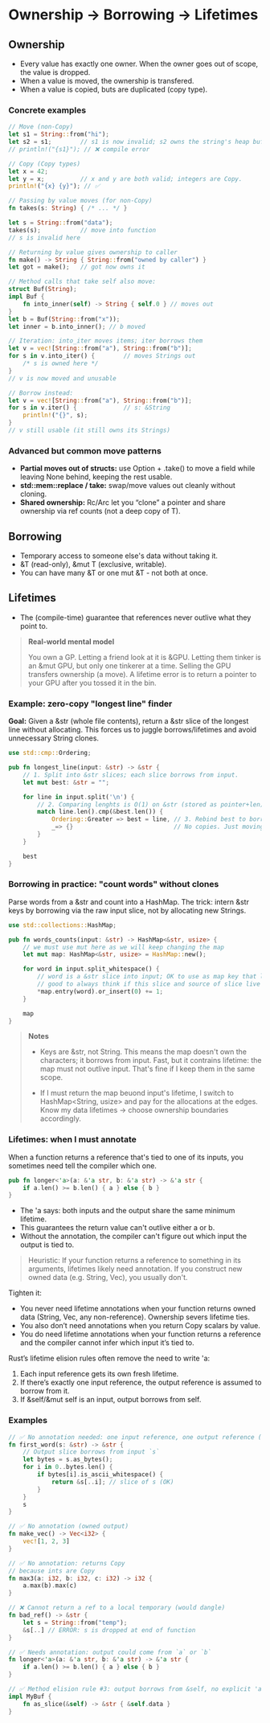 # Ownership → Borrowing → Lifetimes

## Ownership

- Every value has exactly one owner. When the owner goes out of scope, the value
is dropped.
- When a value is moved, the ownership is transfered. 
- When a value is copied, buts are duplicated (copy type).

### Concrete examples

```rust
// Move (non-Copy)
let s1 = String::from("hi");
let s2 = s1;        // s1 is now invalid; s2 owns the string's heap buffer.
// println!("{s1}"); // ❌ compile error

// Copy (Copy types)
let x = 42;
let y = x;          // x and y are both valid; integers are Copy.
println!("{x} {y}"); // ✅

// Passing by value moves (for non-Copy)
fn takes(s: String) { /* ... */ }

let s = String::from("data");
takes(s);           // move into function
// s is invalid here

// Returning by value gives ownership to caller
fn make() -> String { String::from("owned by caller") }
let got = make();   // got now owns it

// Method calls that take self also move:
struct Buf(String);
impl Buf {
    fn into_inner(self) -> String { self.0 } // moves out
}
let b = Buf(String::from("x"));
let inner = b.into_inner(); // b moved

// Iteration: into_iter moves items; iter borrows them
let v = vec![String::from("a"), String::from("b")];
for s in v.into_iter() {        // moves Strings out
    /* s is owned here */
}
// v is now moved and unusable

// Borrow instead:
let v = vec![String::from("a"), String::from("b")];
for s in v.iter() {             // s: &String
    println!("{}", s);
}
// v still usable (it still owns its Strings)
```

### Advanced but common move patterns

- **Partial moves out of structs:** use Option<T> + .take() to move a field while leaving 
None behind, keeping the rest usable.
- **std::mem::replace / take:** swap/move values out cleanly without cloning.
- **Shared ownership:** Rc<T>/Arc<T> let you “clone” a pointer and share ownership via 
ref counts (not a deep copy of T).

## Borrowing

- Temporary access to someone else's data without taking it. 
- &T (read-only), &mut T (exclusive, writable).
- You can have many &T or one mut &T - not both at once.

## Lifetimes

- The (compile-time) guarantee that references never outlive what they point to.

> **Real-world mental model**
> 
> You own a GP. Letting a friend look at it is &GPU. Letting them tinker is an
> &mut GPU, but only one tinkerer at a time. Selling the GPU transfers ownership (a move).
> A lifetime error is to return a pointer to your GPU after you tossed it in the bin.

### Example: zero-copy "longest line" finder

**Goal:** Given a &str (whole file contents), return a &str slice of the longest 
line without allocating. This forces us to juggle borrows/lifetimes and avoid
unnecessary String clones.

```rust
use std::cmp::Ordering;

pub fn longest_line(input: &str) -> &str {
    // 1. Split into &str slices; each slice borrows from input.
    let mut best: &str = "";

    for line in input.split('\n') {
        // 2. Comparing lenghts is O(1) on &str (stored as pointer+len).
        match line.len().cmp(&best.len()) {
            Ordering::Greater => best = line, // 3. Rebind best to borrow this longer slice,
            _=> {}                            // No copies. Just moving a pointer+len
        }
    }

    best
}
```

### Borrowing in practice: "count words" without clones

Parse words from a &str and count into a HashMap. The trick: intern &str keys by borrowing
via the raw input slice, not by allocating new Strings.

```rust
use std::collections::HashMap;

pub fn words_counts(input: &str) -> HashMap<&str, usize> {
    // we must use mut here as we will keep changing the map
    let mut map: HashMap<&str, usize> = HashMap::new();

    for word in input.split_whitespace() {
        // word is a &str slice into input; OK to use as map key that lives as long as input
        // good to always think if this slice and source of slice live as long as the map
        *map.entry(word).or_insert(0) += 1;
    }

    map
}
```

>**Notes**
> - Keys are &str, not String. This means the map doesn't own the characters; it borrows
> from input. Fast, but it contrains lifetime: the map must not outlive input. That's fine
> if I keep them in the same scope.
>
> - If I must return the map beuond input's lifetime, I switch to HashMap<String, usize> and
> pay for the allocations at the edges. Know my data lifetimes → choose ownership boundaries
> accordingly.

### Lifetimes: when I must annotate

When a function returns a reference that's tied to one of its inputs, you sometimes need
tell the compiler which one.

```rust
pub fn longer<'a>(a: &'a str, b: &'a str) -> &'a str {
    if a.len() >= b.len() { a } else { b }
}
```

- The 'a says: both inputs and the output share the same minimum lifetime.
- This guarantees the return value can't outlive either a or b.
- Without the annotation, the compiler can't figure out which input the output is tied to.

> Heuristic: If your function returns a  reference to something in its arguments, lifetimes
> likely need annotation. If you construct new owned data (e.g. String, Vec), you usually
> don't.

Tighten it:

- You never need lifetime annotations when your function returns owned data (String, Vec<T>, 
any non-reference). Ownership severs lifetime ties.
- You also don’t need annotations when you return Copy scalars by value.
- You do need lifetime annotations when your function returns a reference and the compiler 
cannot infer which input it’s tied to.

Rust’s lifetime elision rules often remove the need to write 'a:
	
1. Each input reference gets its own fresh lifetime.
2. If there’s exactly one input reference, the output reference is assumed to borrow from it.
3. If &self/&mut self is an input, output borrows from self.

### Examples

```rust
// ✅ No annotation needed: one input reference, one output reference (elided)
fn first_word(s: &str) -> &str {
    // Output slice borrows from input `s`
    let bytes = s.as_bytes();
    for i in 0..bytes.len() {
        if bytes[i].is_ascii_whitespace() {
            return &s[..i]; // slice of s (OK)
        }
    }
    s
}

// ✅ No annotation (owned output)
fn make_vec() -> Vec<i32> {
    vec![1, 2, 3]
}

// ✅ No annotation: returns Copy
// because ints are Copy
fn max3(a: i32, b: i32, c: i32) -> i32 {
    a.max(b).max(c)
}

// ❌ Cannot return a ref to a local temporary (would dangle)
fn bad_ref() -> &str {
    let s = String::from("temp");
    &s[..] // ERROR: s is dropped at end of function
}

// ✅ Needs annotation: output could come from `a` or `b`
fn longer<'a>(a: &'a str, b: &'a str) -> &'a str {
    if a.len() >= b.len() { a } else { b }
}

// ✅ Method elision rule #3: output borrows from &self, no explicit 'a needed
impl MyBuf {
    fn as_slice(&self) -> &str { &self.data }
}
```
